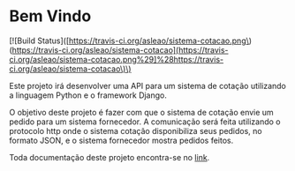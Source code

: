 # Bem Vindo

\[!\[Build Status\]\([https://travis-ci.org/asleao/sistema-cotacao.png\)\(https://travis-ci.org/asleao/sistema-cotacao](https://travis-ci.org/asleao/sistema-cotacao.png%29]%28https://travis-ci.org/asleao/sistema-cotacao\)\)

Este projeto irá desenvolver uma API para um sistema de cotação utilizando a linguagem Python e o framework Django.

O objetivo deste projeto é fazer com que o sistema de cotação envie um pedido para um sistema fornecedor. A comunicação será feita utilizando o protocolo http onde o sistema cotação disponibiliza seus pedidos, no formato JSON, e o sistema fornecedor mostra pedidos feitos.

Toda documentação deste projeto encontra-se no [link](https://asleao.gitbooks.io/sistema-cotacao/content/).

